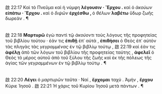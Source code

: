 啟 22:17 Καὶ τὸ Πνεῦμα καὶ ἡ νύμφη <strong>λέγουσιν · </strong> <strong>Ἔρχου . </strong> καὶ ὁ <em>ἀκούων</em> <strong>εἰπάτω · </strong> <strong>Ἔρχου . </strong> καὶ ὁ <em>διψῶν</em> <strong>ἐρχέσθω , </strong> ὁ <em>θέλων</em> <strong>λαβέτω</strong> ὕδωρ ζωῆς δωρεάν .  ¶ </br></br></br>
啟 22:18 <strong>Μαρτυρῶ</strong> ἐγὼ παντὶ τῷ <em>ἀκούοντι</em> τοὺς λόγους τῆς προφητείας τοῦ βιβλίου τούτου ·  ἐάν τις <strong>ἐπιθῇ</strong> ἐπ᾽ αὐτά ,  <strong>ἐπιθήσει</strong> ὁ Θεὸς ἐπ᾽ αὐτὸν τὰς πληγὰς τὰς <em>γεγραμμένας</em> ἐν τῷ βιβλίῳ τούτῳ ,
啟 22:19 καὶ ἐάν τις <strong>ἀφέλῃ</strong> ἀπὸ τῶν λόγων τοῦ βιβλίου τῆς προφητείας ταύτης ,  <strong>ἀφελεῖ</strong> ὁ Θεὸς τὸ μέρος αὐτοῦ ἀπὸ τοῦ ξύλου τῆς ζωῆς καὶ ἐκ τῆς πόλεως τῆς ἁγίας τῶν <em>γεγραμμένων</em> ἐν τῷ βιβλίῳ τούτῳ .  ¶ </br></br></br>
啟 22:20 <strong>Λέγει</strong> ὁ <em>μαρτυρῶν</em> ταῦτα ·  Ναί ,  <strong>ἔρχομαι</strong> ταχύ .  Ἀμήν ,  <strong>ἔρχου</strong> Κύριε 
Ἰησοῦ .
啟 22:21 Ἡ χάρις τοῦ Κυρίου Ἰησοῦ μετὰ πάντων .  ¶ </br></br></br>